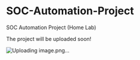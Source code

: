 # SOC-Automation-Project

SOC Automation Project (Home Lab)

The project will be uploaded soon!


![Uploading image.png…]()

